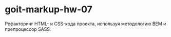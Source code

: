 # goit-markup-hw-07
Рефакторинг HTML- и CSS-кода проекта, используя методологию BEM  и препроцессор SASS.
